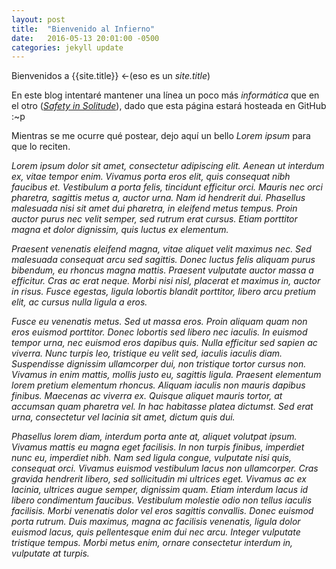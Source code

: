 ```yaml
---
layout: post
title:  "Bienvenido al Infierno"
date:   2016-05-13 20:01:00 -0500
categories: jekyll update
---
```


Bienvenidos a {{site.title}} <-(eso es un *site.title*)

En este blog intentaré mantener una línea un poco más *informática* que en el otro (*[Safety in Solitude](http://safetyinsolitude.blogspot.mx/)*), dado que esta página estará hosteada en GitHub :~p

Mientras se me ocurre qué postear, dejo aquí un bello *Lorem ipsum* para que lo reciten.

*Lorem ipsum dolor sit amet, consectetur adipiscing elit. Aenean ut interdum ex, vitae tempor enim. Vivamus porta eros elit, quis consequat nibh faucibus et. Vestibulum a porta felis, tincidunt efficitur orci. Mauris nec orci pharetra, sagittis metus a, auctor urna. Nam id hendrerit dui. Phasellus malesuada nisi sit amet dui pharetra, in eleifend metus tempus. Proin auctor purus nec velit semper, sed rutrum erat cursus. Etiam porttitor magna et dolor dignissim, quis luctus ex elementum.*

*Praesent venenatis eleifend magna, vitae aliquet velit maximus nec. Sed malesuada consequat arcu sed sagittis. Donec luctus felis aliquam purus bibendum, eu rhoncus magna mattis. Praesent vulputate auctor massa a efficitur. Cras ac erat neque. Morbi nisi nisl, placerat et maximus in, auctor in risus. Fusce egestas, ligula lobortis blandit porttitor, libero arcu pretium elit, ac cursus nulla ligula a eros.*

*Fusce eu venenatis metus. Sed ut massa eros. Proin aliquam quam non eros euismod porttitor. Donec lobortis sed libero nec iaculis. In euismod tempor urna, nec euismod eros dapibus quis. Nulla efficitur sed sapien ac viverra. Nunc turpis leo, tristique eu velit sed, iaculis iaculis diam. Suspendisse dignissim ullamcorper dui, non tristique tortor cursus non. Vivamus in enim mattis, mollis justo eu, sagittis ligula. Praesent elementum lorem pretium elementum rhoncus. Aliquam iaculis non mauris dapibus finibus. Maecenas ac viverra ex. Quisque aliquet mauris tortor, at accumsan quam pharetra vel. In hac habitasse platea dictumst. Sed erat urna, consectetur vel lacinia sit amet, dictum quis dui.*

*Phasellus lorem diam, interdum porta ante at, aliquet volutpat ipsum. Vivamus mattis eu magna eget facilisis. In non turpis finibus, imperdiet nunc eu, imperdiet nibh. Nam sed ligula congue, vulputate nisi quis, consequat orci. Vivamus euismod vestibulum lacus non ullamcorper. Cras gravida hendrerit libero, sed sollicitudin mi ultrices eget. Vivamus ac ex lacinia, ultrices augue semper, dignissim quam. Etiam interdum lacus id libero condimentum faucibus. Vestibulum molestie odio non tellus iaculis facilisis. Morbi venenatis dolor vel eros sagittis convallis. Donec euismod porta rutrum. Duis maximus, magna ac facilisis venenatis, ligula dolor euismod lacus, quis pellentesque enim dui nec arcu. Integer vulputate tristique tempus. Morbi metus enim, ornare consectetur interdum in, vulputate at turpis.*

